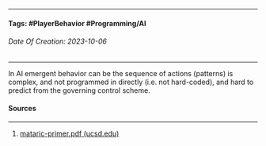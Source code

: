 __________________________________________________________________________
#### **Tags:** #PlayerBehavior #Programming/AI
###### *Date Of Creation: 2023-10-06*
__________________________________________________________________________

In AI emergent behavior can be the sequence of actions (patterns) is complex, and not programmed in directly (i.e. not hard-coded), and hard to predict from the governing control scheme.
#### Sources
__________________________________________________________________________
1. [mataric-primer.pdf (ucsd.edu)](https://pages.ucsd.edu/~ehutchins/cogs8/mataric-primer.pdf)